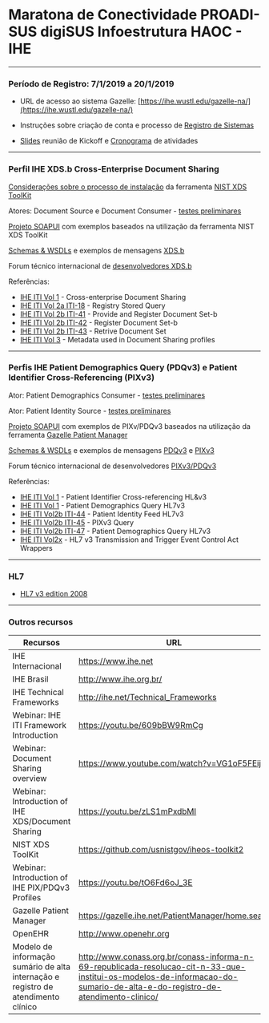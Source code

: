 # Maratona de Conectividade PROADI-SUS digiSUS Infoestrutura HAOC - IHE


-----
### Período de Registro: 7/1/2019 a 20/1/2019


- URL de acesso ao sistema Gazelle: [https://ihe.wustl.edu/gazelle-na/](https://ihe.wustl.edu/gazelle-na/)

- Instruções sobre criação de conta e processo de [Registro de Sistemas](Technical%20Instructions/tech_inst-1.md)

- [Slides](http://www.ihe.org.br/siteWP/connectathon-2019-kickoff/) reunião de Kickoff e [Cronograma](http://www.ihe.org.br/siteWP/connectathon-2019-cronograma/) de atividades

-----

### Perfil IHE XDS.b Cross-Enterprise Document Sharing  


[Considerações sobre o processo de instalação](Technical%20Instructions/tech_inst-2.md) da ferramenta [NIST XDS ToolKit](https://github.com/usnistgov/iheos-toolkit2)

Atores: Document Source e Document Consumer - [testes preliminares](Technical%20Instructions/tech_inst-3.md)

[Projeto SOAPUI](./SOAPUI%20Projects/NIST%20XDS-Toolkit-Examples-soapui-project.xml) com exemplos baseados na utilização da ferramenta NIST XDS ToolKit 

[Schemas & WSDLs](./schemas%20&%20wsdls) e exemplos de mensagens [XDS.b](./IHE%20messages%20examples/XDS.b)

Forum técnico internacional de [desenvolvedores XDS.b](https://groups.google.com/forum/#!forum/ihe-xds-implementors)

Referências:  

- [IHE ITI Vol 1](https://www.ihe.net/uploadedFiles/Documents/ITI/IHE_ITI_TF_Vol2b.pdf#page=81) - Cross-enterprise Document Sharing
- [IHE ITI Vol 2a ITI-18](https://www.ihe.net/uploadedFiles/Documents/ITI/IHE_ITI_TF_Vol2a.pdf#page=91) - Registry Stored Query
- [IHE ITI Vol 2b ITI-41](https://www.ihe.net/uploadedFiles/Documents/ITI/IHE_ITI_TF_Vol2b.pdf#page=153) - Provide and Register Document Set-b
- [IHE ITI Vol 2b ITI-42](https://www.ihe.net/uploadedFiles/Documents/ITI/IHE_ITI_TF_Vol2b.pdf#page=164) - Register Document Set-b
- [IHE ITI Vol 2b ITI-43](https://www.ihe.net/uploadedFiles/Documents/ITI/IHE_ITI_TF_Vol2b.pdf#page=175) - Retrive Document Set
- [IHE ITI Vol 3](https://www.ihe.net/uploadedFiles/Documents/ITI/IHE_ITI_TF_Vol3.pdf#page=4) - Metadata used in Document Sharing profiles

-----

### Perfis IHE Patient Demographics Query (PDQv3) e Patient Identifier Cross-Referencing (PIXv3)

Ator: Patient Demographics Consumer - [testes preliminares](Technical%20Instructions/tech_inst-4.md)

Ator: Patient Identity Source - [testes preliminares](Technical%20Instructions/tech_inst-5.md)

[Projeto SOAPUI](./SOAPUI%20Projects/Gazelle-Patient-Manager-examples-soapui-project.xml) com exemplos de PIXv/PDQv3 baseados na utilização da ferramenta [Gazelle Patient Manager](https://gazelle.ihe.net/PatientManager/home.seam) 

[Schemas & WSDLs](./IHE%20schemas%20&%20wsdls) e exemplos de mensagens [PDQv3](./IHE%20messages%20examples/PDQV3) e [PIXv3](./IHE%20messages%20examples/PIXV3) 

Forum técnico internacional de desenvolvedores [PIXv3/PDQv3](https://groups.google.com/forum/#!forum/ihe_pix_pdq_testing)

Referências:

- [IHE ITI Vol 1](https://www.ihe.net/uploadedFiles/Documents/ITI/IHE_ITI_TF_Vol1.pdf#page=231) - Patient Identifier Cross-referencing HL&v3
- [IHE ITI Vol 1](https://www.ihe.net/uploadedFiles/Documents/ITI/IHE_ITI_TF_Vol1.pdf#page=236) - Patient Demographics Query HL7v3
- [IHE ITI Vol2b ITI-44](https://www.ihe.net/uploadedFiles/Documents/ITI/IHE_ITI_TF_Vol2b.pdf#page=192) - Patient Identity Feed HL7v3
- [IHE ITI Vol2b ITI-45](https://www.ihe.net/uploadedFiles/Documents/ITI/IHE_ITI_TF_Vol2b.pdf#page=217) - PIXv3 Query
- [IHE ITI Vol2b ITI-47](https://www.ihe.net/uploadedFiles/Documents/ITI/IHE_ITI_TF_Vol2b.pdf#page=245) - Patient Demographics Query HL7v3
- [IHE ITI Vol2x](https://www.ihe.net/uploadedFiles/Documents/ITI/IHE_ITI_TF_Vol2x.pdf#page=59) - HL7 v3 Transmission and Trigger Event Control Act
Wrappers

-----

### HL7

- [HL7 v3 edition 2008](./HL7v3%20Edition2008%20cd)

-----

### Outros recursos

Recursos | URL
---------|-----
IHE Internacional | https://www.ihe.net 
IHE Brasil | http://www.ihe.org.br/ 
IHE Technical Frameworks | http://ihe.net/Technical_Frameworks 
Webinar: IHE ITI Framework Introduction | https://youtu.be/609bBW9RmCg 
Webinar: Document Sharing overview | https://www.youtube.com/watch?v=VG1oF5FEijY  
Webinar: Introduction of IHE XDS/Document Sharing | https://youtu.be/zLS1mPxdbMI
NIST XDS ToolKit | https://github.com/usnistgov/iheos-toolkit2
Webinar: Introduction of IHE PIX/PDQv3 Profiles | https://youtu.be/tO6Fd6oJ_3E 
Gazelle Patient Manager | https://gazelle.ihe.net/PatientManager/home.seam
OpenEHR | http://www.openehr.org 
Modelo de informação sumário de alta internação e registro de atendimento clínico | http://www.conass.org.br/conass-informa-n-69-republicada-resolucao-cit-n-33-que-institui-os-modelos-de-informacao-do-sumario-de-alta-e-do-registro-de-atendimento-clinico/ 



